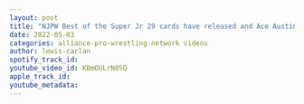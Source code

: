 ```yaml
---
layout: post
title: "NJPW Best of the Super Jr 29 cards have released and Ace Austin's first opponent has been announced"
date: 2022-05-03
categories: alliance-pro-wrestling-network videos
author: lewis-carlan
spotify_track_id: 
youtube_video_id: KBmOULrN0SQ
apple_track_id: 
youtube_metadata: 
---
```

